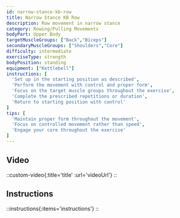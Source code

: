 ```yaml
---
id: narrow-stance-kb-row
title: Narrow Stance KB Row
description: Row movement in narrow stance
category: Rowing/Pulling Movements
bodyPart: Upper Body
targetMuscleGroups: ["Back","Biceps"]
secondaryMuscleGroups: ["Shoulders","Core"]
difficulty: intermediate
exerciseType: strength
bodyPosition: standing
equipment: ["Kettlebell"]
instructions: [
  'Set up in the starting position as described',
  'Perform the movement with control and proper form',
  'Focus on the target muscle groups throughout the exercise',
  'Complete the prescribed repetitions or duration',
  'Return to starting position with control'
]
tips: [
  'Maintain proper form throughout the movement',
  'Focus on controlled movement rather than speed',
  'Engage your core throughout the exercise'
]
---
```


## Video

::custom-video{:title='title' :url='videoUrl'}
::

## Instructions

::instructions{:items='instructions'}
::

